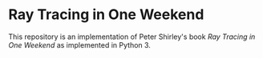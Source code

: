 # Ray Tracing in One Weekend
This repository is an implementation of Peter Shirley's book *Ray Tracing in One Weekend* as implemented in Python 3.
